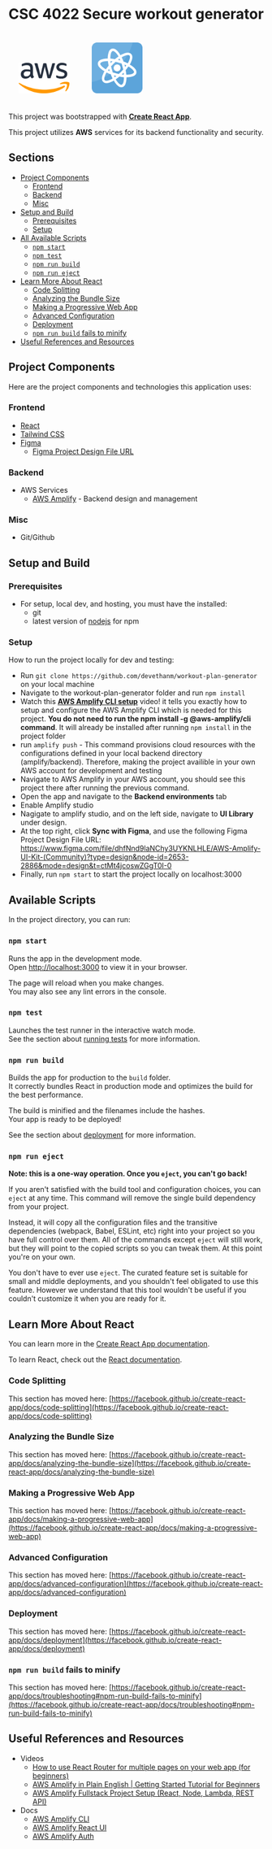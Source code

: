 # CSC 4022 Secure workout generator

<div>
    <img src="./assets/aws.png" alt="Example Image" width="100" style="padding: 20px;"/>
    <img src="./assets/react.png" alt="Example Image" width="100" style="padding: 20px;"/>
</div>


This project was bootstrapped with [**Create React App**](https://github.com/facebook/create-react-app).

This project utilizes **AWS** services for its backend functionality and security.

## Sections
- [Project Components](#project-components)
    - [Frontend](#frontend)
    - [Backend](#backend)
    - [Misc](#misc)
- [Setup and Build](#setup-and-build)
    - [Prerequisites](#prerequisites)
    - [Setup](#setup)
- [All Available Scripts](#available-scripts)
  - [`npm start`](#npm-start)
  - [`npm test`](#npm-test)
  - [`npm run build`](#npm-run-build)
  - [`npm run eject`](#npm-run-eject)
- [Learn More About React](#learn-more-about-react)
  - [Code Splitting](#code-splitting)
  - [Analyzing the Bundle Size](#analyzing-the-bundle-size)
  - [Making a Progressive Web App](#making-a-progressive-web-app)
  - [Advanced Configuration](#advanced-configuration)
  - [Deployment](#deployment)
  - [`npm run build` fails to minify](#npm-run-build-fails-to-minify)
- [Useful References and Resources](#useful-references-and-resources)

## Project Components

Here are the project components and technologies this application uses:

### Frontend
- [React](https://react.dev/)
- [Tailwind CSS](https://tailwindcss.com/)
- [Figma](https://www.figma.com)
    - [Figma Project Design File URL](https://www.figma.com/file/dhfNnd9laNChy3UYKNLHLE/AWS-Amplify-UI-Kit-(Community)?type=design&node-id=2653-2886&mode=design&t=ctMt4jcoswZGgT0I-0)
### Backend
- AWS Services
    - [AWS Amplify](https://aws.amazon.com/amplify/) - Backend design and management
### Misc
- Git/Github

## Setup and Build

### Prerequisites
- For setup, local dev, and hosting, you must have the installed:
    - git
    - latest version of [nodejs](https://nodejs.org/en) for npm

### Setup 

How to run the project locally for dev and testing:
- Run `git clone https://github.com/devethanm/workout-plan-generator` on your local machine
- Navigate to the workout-plan-generator folder and run `npm install`
- Watch this [**AWS Amplify CLI setup**](https://www.youtube.com/watch?time_continue=11&v=fWbM5DLh25U&embeds_referring_euri=https%3A%2F%2Fdocs.amplify.aws%2F&feature=emb_logo) video! it tells you exactly how to setup and configure the AWS Amplify CLI which is needed for this project. **You do not need to run the npm install -g @aws-amplify/cli command**. It will already be installed after running `npm install` in the project folder
- run `amplify push` - This command provisions cloud resources with the configurations defined in your local backend directory (amplify/backend). Therefore, making the project availible in your own AWS account for development and testing
- Navigate to AWS Amplify in your AWS account, you should see this project there after running the previous command.
- Open the app and navigate to the **Backend environments** tab
- Enable Amplify studio
- Nagigate to amplify studio, and on the left side, navigate to **UI Library** under design.
- At the top right, click **Sync with Figma**, and use the following Figma Project Design File URL: https://www.figma.com/file/dhfNnd9laNChy3UYKNLHLE/AWS-Amplify-UI-Kit-(Community)?type=design&node-id=2653-2886&mode=design&t=ctMt4jcoswZGgT0I-0
- Finally, run `npm start` to start the project locally on localhost:3000

## Available Scripts

In the project directory, you can run:

### `npm start`

Runs the app in the development mode.\
Open [http://localhost:3000](http://localhost:3000) to view it in your browser.

The page will reload when you make changes.\
You may also see any lint errors in the console.

### `npm test`

Launches the test runner in the interactive watch mode.\
See the section about [running tests](https://facebook.github.io/create-react-app/docs/running-tests) for more information.

### `npm run build`

Builds the app for production to the `build` folder.\
It correctly bundles React in production mode and optimizes the build for the best performance.

The build is minified and the filenames include the hashes.\
Your app is ready to be deployed!

See the section about [deployment](https://facebook.github.io/create-react-app/docs/deployment) for more information.

### `npm run eject`

**Note: this is a one-way operation. Once you `eject`, you can't go back!**

If you aren't satisfied with the build tool and configuration choices, you can `eject` at any time. This command will remove the single build dependency from your project.

Instead, it will copy all the configuration files and the transitive dependencies (webpack, Babel, ESLint, etc) right into your project so you have full control over them. All of the commands except `eject` will still work, but they will point to the copied scripts so you can tweak them. At this point you're on your own.

You don't have to ever use `eject`. The curated feature set is suitable for small and middle deployments, and you shouldn't feel obligated to use this feature. However we understand that this tool wouldn't be useful if you couldn't customize it when you are ready for it.

## Learn More About React

You can learn more in the [Create React App documentation](https://facebook.github.io/create-react-app/docs/getting-started).

To learn React, check out the [React documentation](https://reactjs.org/).

### Code Splitting

This section has moved here: [https://facebook.github.io/create-react-app/docs/code-splitting](https://facebook.github.io/create-react-app/docs/code-splitting)

### Analyzing the Bundle Size

This section has moved here: [https://facebook.github.io/create-react-app/docs/analyzing-the-bundle-size](https://facebook.github.io/create-react-app/docs/analyzing-the-bundle-size)

### Making a Progressive Web App

This section has moved here: [https://facebook.github.io/create-react-app/docs/making-a-progressive-web-app](https://facebook.github.io/create-react-app/docs/making-a-progressive-web-app)

### Advanced Configuration

This section has moved here: [https://facebook.github.io/create-react-app/docs/advanced-configuration](https://facebook.github.io/create-react-app/docs/advanced-configuration)

### Deployment

This section has moved here: [https://facebook.github.io/create-react-app/docs/deployment](https://facebook.github.io/create-react-app/docs/deployment)

### `npm run build` fails to minify

This section has moved here: [https://facebook.github.io/create-react-app/docs/troubleshooting#npm-run-build-fails-to-minify](https://facebook.github.io/create-react-app/docs/troubleshooting#npm-run-build-fails-to-minify)

## Useful References and Resources
- Videos
    - [How to use React Router for multiple pages on your web app (for beginners)](https://www.youtube.com/watch?v=TWz4TjSssbg)
    - [AWS Amplify in Plain English | Getting Started Tutorial for Beginners](https://www.youtube.com/watch?v=HdCmo0a3ngM)
    - [AWS Amplify Fullstack Project Setup (React, Node, Lambda, REST API)](https://www.youtube.com/watch?v=T4MQrRDo20w)
- Docs
    - [AWS Amplify CLI](https://docs.amplify.aws/cli/)
    - [AWS Amplify React UI](https://ui.docs.amplify.aws/react)
    - [AWS Amplify Auth](https://docs.amplify.aws/cli/auth/overview/)